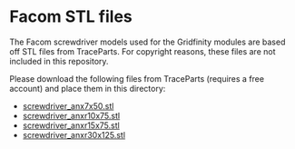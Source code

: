 # Facom STL files

The Facom screwdriver models used for the Gridfinity modules are based off STL files from TraceParts.
For copyright reasons, these files are not included in this repository.

Please download the following files from TraceParts (requires a free account) and place them in this directory:

- [screwdriver_anx7x50.stl](https://www.traceparts.com/en/product/facom-protwistr-screwdriver-anx-for-torxr-head-ndeg-t-7-length-of-144-mm?CatalogPath=TRACEPARTS%3ATP02006003007&Product=10-06082008-090328&PartNumber=ANX7X50)
- [screwdriver_anxr10x75.stl](https://www.traceparts.com/de/product/facom-protwistr-screwdriver-anxr-for-resistorxr-head-ndeg-tt-10?CatalogPath=TRACEPARTS%3ATP02006003007&Product=10-06082008-094155&PartNumber=ANXR10X75)
- [screwdriver_anxr15x75.stl](https://www.traceparts.com/de/product/facom-protwistr-screwdriver-anxr-for-resistorxr-head-ndeg-tt-15?CatalogPath=TRACEPARTS%3ATP02006003007&Product=10-06082008-094155&PartNumber=ANXR15X75)
- [screwdriver_anxr30x125.stl](https://www.traceparts.com/de/product/facom-protwistr-screwdriver-anxr-for-resistorxr-head-ndeg-tt-30?CatalogPath=TRACEPARTS%3ATP02006003007&Product=10-06082008-094155&PartNumber=ANXR30X125)
